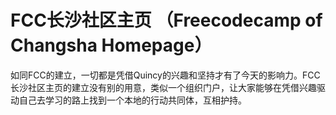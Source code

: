 # FCC长沙社区主页 （Freecodecamp of Changsha Homepage）   
如同FCC的建立，一切都是凭借Quincy的兴趣和坚持才有了今天的影响力。FCC长沙社区主页的建立没有别的用意，类似一个组织门户，让大家能够在凭借兴趣驱动自己去学习的路上找到一个本地的行动共同体，互相护持。
